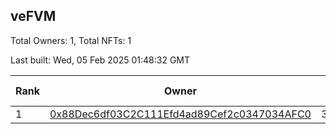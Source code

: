 ## veFVM

Total Owners: 1, Total NFTs: 1

Last built: Wed, 05 Feb 2025 01:48:32 GMT

| Rank | Owner | Voting Power | Influence | NFTs Id |
| --- | --- | --- | --- | --- |
  | 1 | [0x88Dec6df03C2C111Efd4ad89Cef2c0347034AFC0](https://debank.com/profile/0x88Dec6df03C2C111Efd4ad89Cef2c0347034AFC0?chain=ftm) | 397,168.623 | 8.24505% | 1 |